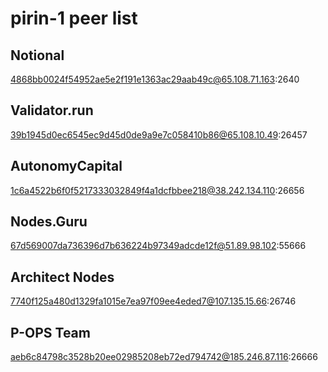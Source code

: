 # pirin-1 peer list

## Notional

4868bb0024f54952ae5e2f191e1363ac29aab49c@65.108.71.163:2640

## Validator.run
39b1945d0ec6545ec9d45d0de9a9e7c058410b86@65.108.10.49:26457

## AutonomyCapital
1c6a4522b6f0f5217333032849f4a1dcfbbee218@38.242.134.110:26656

## Nodes.Guru
67d569007da736396d7b636224b97349adcde12f@51.89.98.102:55666

## Architect Nodes
7740f125a480d1329fa1015e7ea97f09ee4eded7@107.135.15.66:26746

## P-OPS Team
aeb6c84798c3528b20ee02985208eb72ed794742@185.246.87.116:26666
